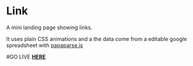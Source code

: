 # Link

A mini landing page showing links.

It uses plain CSS animations and a the data come from a editable google spreadsheet with <a href="https://github.com/mholt/PapaParse">papaparse.js</a>

#GO LIVE **<a href="https://psianacarolina.github.io/Link/" target="blank">HERE</a>**


